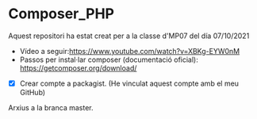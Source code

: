 # Composer_PHP

Aquest repositori ha estat creat per a la classe d'MP07 del día 07/10/2021

- Vídeo a seguir:https://www.youtube.com/watch?v=XBKg-EYW0nM
- Passos per instal·lar composer (documentació oficial): https://getcomposer.org/download/
- [x] Crear compte a packagist. (He vinculat aquest compte amb el meu GitHub)


Arxius a la branca master.
